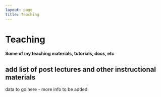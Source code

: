 ```yaml
---
layout: page
title: Teaching
---
```


# Teaching

#### Some of my teaching materials, tutorials, docs, etc

## add list of post lectures and other instructional materials

<p> data to go here - more info to be added <p>

